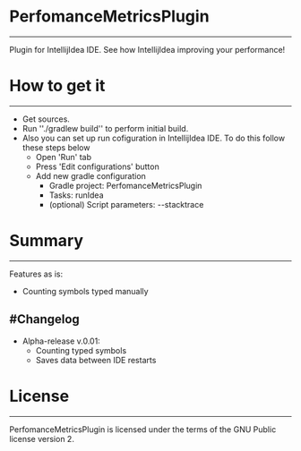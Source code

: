 # PerfomanceMetricsPlugin
------------
Plugin for IntellijIdea IDE. See how IntellijIdea improving your performance!
# How to get it
------------
* Get sources.
* Run ''./gradlew build'' to perform initial build.
* Also you can set up run cofiguration in IntellijIdea IDE. To do this follow these steps below
	* Open 'Run' tab
	* Press 'Edit configurations' button
	* Add new gradle configuration
		* Gradle project: PerfomanceMetricsPlugin
		* Tasks: runIdea
		* (optional) Script parameters: --stacktrace

# Summary
------------
Features as is:
* Counting symbols typed manually

#Changelog
------------
* Alpha-release v.0.01:
	* Counting typed symbols
	* Saves data between IDE restarts
# License
------------
PerfomanceMetricsPlugin is licensed under the terms of the GNU Public license version 2.